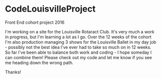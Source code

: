 # CodeLouisvilleProject
Front End cohort project 2016


I'm working on a site for the Louisville Rotaract Club. It's very much a work in progress, but I'm learning a lot as I go. 
Over the 12 weeks of the cohort I'm also production managing 3 shows for the Louisville Ballet in my day job - possibly not the best idea I've ever had to take so much on in 12 weeks. So far I've been able to balance both work and coding - I hope someday I can combine them!
Please check out my code and let me know if you see me heading down the wrong path. 

Thanks!
